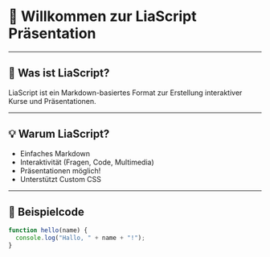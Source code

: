 <!--
@title Meine Beispielpräsentation
@css style.css
-->

# 🎉 Willkommen zur LiaScript Präsentation

---

## 🧩 Was ist LiaScript?

LiaScript ist ein Markdown-basiertes Format zur Erstellung interaktiver Kurse und Präsentationen.

---

## 💡 Warum LiaScript?

- Einfaches Markdown
- Interaktivität (Fragen, Code, Multimedia)
- Präsentationen möglich!
- Unterstützt Custom CSS

---

## 🔧 Beispielcode

```js
function hello(name) {
  console.log("Hallo, " + name + "!");
}
